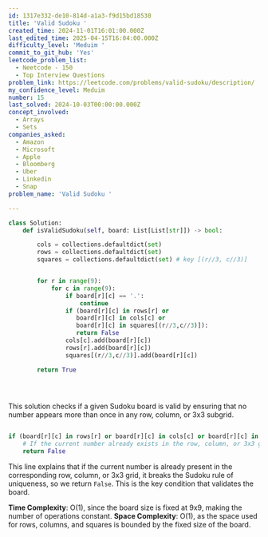 ```yaml
---
id: 1317e332-de10-814d-a1a3-f9d15bd18530
title: 'Valid Sudoku '
created_time: 2024-11-01T16:01:00.000Z
last_edited_time: 2025-04-15T16:04:00.000Z
difficulty_level: 'Meduim '
commit_to_git_hub: 'Yes'
leetcode_problem_list:
  - Neetcode - 150
  - Top Interview Questions
problem_link: https://leetcode.com/problems/valid-sudoku/description/
my_confidence_level: Meduim
number: 15
last_solved: 2024-10-03T00:00:00.000Z
concept_involved:
  - Arrays
  - Sets
companies_asked:
  - Amazon
  - Microsoft
  - Apple
  - Bloomberg
  - Uber
  - Linkedin
  - Snap
problem_name: 'Valid Sudoku '

---
```


```python
class Solution:
    def isValidSudoku(self, board: List[List[str]]) -> bool:

        cols = collections.defaultdict(set)
        rows = collections.defaultdict(set)
        squares = collections.defaultdict(set) # key [(r//3, c//3)]


        for r in range(9):
            for c in range(9): 
                if board[r][c] == '.': 
                    continue 
                if (board[r][c] in rows[r] or 
                   board[r][c] in cols[c] or 
                   board[r][c] in squares[(r//3,c//3)]): 
                   return False 
                cols[c].add(board[r][c])
                rows[r].add(board[r][c])
                squares[(r//3,c//3)].add(board[r][c])

        return True 


        
```

This solution checks if a given Sudoku board is valid by ensuring that no number appears more than once in any row, column, or 3x3 subgrid.

```python

if (board[r][c] in rows[r] or board[r][c] in cols[c] or board[r][c] in squares[(r//3,c//3)]):
    # If the current number already exists in the row, column, or 3x3 grid, the Sudoku is invalid
    return False


```

This line explains that if the current number is already present in the corresponding row, column, or 3x3 grid, it breaks the Sudoku rule of uniqueness, so we return `False`. This is the key condition that validates the board.

**Time Complexity**: O(1), since the board size is fixed at 9x9, making the number of operations constant.
**Space Complexity**: O(1), as the space used for rows, columns, and squares is bounded by the fixed size of the board.
